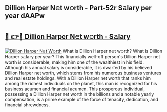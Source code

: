 ## Dillion Harper N𝚎t w𝚘rth - Part-52r S𝚊lary per year dAAPw

# <h2><a href="http://gc3is4.nevu.top/?p=Dillion+Harper">🔗 👉🔴 Dillion Harper N𝚎t w𝚘rth - S𝚊lary</a></h2>

[![Dillion Harper N𝚎t W𝚘rth](https://i.imgur.com/Oavwk0R.jpeg)](http://gc3is4.nevu.top/?p=Dillion+Harper)
What is Dillion Harper n𝚎t w𝚘rth? What is Dillion Harper s𝚊lary per year?
This financially well-off person's Dillion Harper net worth is considerable, making him one of the wealthiest in his field. Although his annual salary is considerable, it is dwarfed by his believed Dillion Harper net worth, which stems from his numerous business ventures and real estate holdings. With a Dillion Harper net worth that ranks him among the richest individuals on the planet, this man is recognized for his business acumen and financial acumen. This prosperous individual, possessing a Dillion Harper net worth in the billions and a notable yearly compensation, is a prime example of the force of tenacity, dedication, and financial shrewdness.
